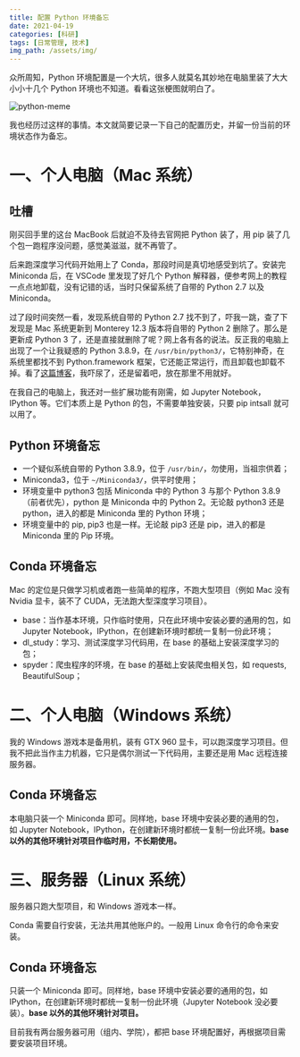 ```yaml
---
title: 配置 Python 环境备忘
date: 2021-04-19
categories: [科研]
tags: [日常管理, 技术]
img_path: /assets/img/
---
```




众所周知，Python 环境配置是一个大坑，很多人就莫名其妙地在电脑里装了大大小小十几个 Python 环境也不知道。看看这张梗图就明白了。

![python-meme](Python_meme.png)


我也经历过这样的事情。本文就简要记录一下自己的配置历史，并留一份当前的环境状态作为备忘。


# 一、个人电脑（Mac 系统）

## 吐槽

刚买回手里的这台 MacBook 后就迫不及待去官网把 Python 装了，用 pip 装了几个包一跑程序没问题，感觉美滋滋，就不再管了。

后来跑深度学习代码开始用上了 Conda，那段时间是真切地感受到坑了。安装完 Miniconda 后，在 VSCode 里发现了好几个 Python 解释器，便参考网上的教程一点点地卸载，没有记错的话，当时只保留系统了自带的 Python 2.7 以及 Miniconda。

过了段时间突然一看，发现系统自带的 Python 2.7 找不到了，吓我一跳，查了下发现是 Mac 系统更新到 Monterey 12.3 版本将自带的 Python 2 删除了。那么是更新成 Python 3 了，还是直接就删除了呢？网上各有各的说法。反正我的电脑上出现了一个让我疑惑的 Python 3.8.9，在 `/usr/bin/python3/`，它特别神奇，在系统里都找不到 Python.framework 框架，它还能正常运行，而且卸载也卸载不掉。看了[这篇博客](https://medium.com/@kailichou.edu/updated-remove-usr-bin-python3-or-not-69c63e8e62c0)，我吓尿了，还是留着吧，放在那里不用就好。


在我自己的电脑上，我还对一些扩展功能有刚需，如 Jupyter Notebook，IPython 等。它们本质上是 Python 的包，不需要单独安装，只要 pip intsall 就可以用了。

## Python 环境备忘

- 一个疑似系统自带的 Python 3.8.9，位于 `/usr/bin/`，勿使用，当祖宗供着；
- Miniconda3，位于 `~/Miniconda3/`，供平时使用；
- 环境变量中 python3 包括 Miniconda 中的 Python 3 与那个 Python 3.8.9（前者优先），python 是 Miniconda 中的 Python 2。无论敲 python3 还是 python，进入的都是 Miniconda 里的 Python 环境；
- 环境变量中的 pip, pip3 也是一样。无论敲 pip3 还是 pip，进入的都是 Miniconda 里的 Pip 环境。

## Conda 环境备忘

Mac 的定位是只做学习机或者跑一些简单的程序，不跑大型项目（例如 Mac 没有 Nvidia 显卡，装不了 CUDA，无法跑大型深度学习项目）。

- base：当作基本环境，只作临时使用，只在此环境中安装必要的通用的包，如 Jupyter Notebook，IPython，在创建新环境时都统一复制一份此环境；
- dl_study：学习、测试深度学习代码用，在 base 的基础上安装深度学习的包；
- spyder：爬虫程序的环境，在 base 的基础上安装爬虫相关包，如 requests, BeautifulSoup；

# 二、个人电脑（Windows 系统）

我的 Windows 游戏本是备用机，装有 GTX 960 显卡，可以跑深度学习项目。但我不把此当作主力机器，它只是偶尔测试一下代码用，主要还是用 Mac 远程连接服务器。

## Conda 环境备忘

本电脑只装一个 Miniconda 即可。同样地，base 环境中安装必要的通用的包，如 Jupyter Notebook，IPython，在创建新环境时都统一复制一份此环境。**base 以外的其他环境针对项目作临时用，不长期使用。**

# 三、服务器（Linux 系统）

服务器只跑大型项目，和 Windows 游戏本一样。

Conda 需要自行安装，无法共用其他账户的。一般用 Linux 命令行的命令来安装。

## Conda 环境备忘

只装一个 Miniconda 即可。同样地，base 环境中安装必要的通用的包，如 IPython，在创建新环境时都统一复制一份此环境（Jupyter Notebook 没必要装）。**base 以外的其他环境针对项目。**

目前我有两台服务器可用（组内、学院），都把 base 环境配置好，再根据项目需要安装项目环境。